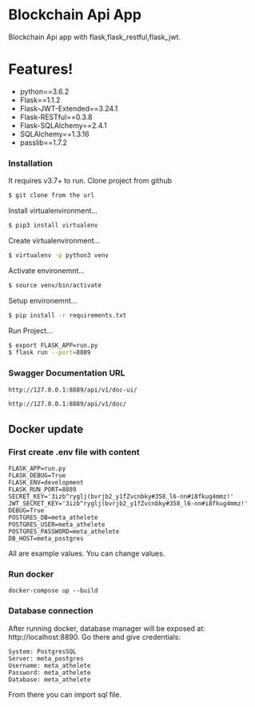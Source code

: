 # Blockchain Api App  


Blockchain Api app with flask,flask_restful,flask_jwt. 

#  Features!
  - python==3.6.2 
  - Flask==1.1.2
  - Flask-JWT-Extended==3.24.1
  - Flask-RESTful==0.3.8
  - Flask-SQLAlchemy==2.4.1
  - SQLAlchemy==1.3.16
  - passlib==1.7.2

### Installation

It requires  v3.7+ to run.
Clone project from github
```sh
$ git clone from the url
```
Install virtualenvironment...
```sh
$ pip3 install virtualenv
```
Create virtualenvironment...
```sh
$ virtualenv -p python3 venv
```
Activate environemnt...
```sh
$ source venv/bin/activate
```
Setup environemnt...
```sh
$ pip install -r requirements.txt
```

Run Project...
```sh
$ export FLASK_APP=run.py
$ flask run --port=8889
```


### Swagger Documentation URL
```sh
http://127.0.0.1:8889/api/v1/doc-ui/

http://127.0.0.1:8889/api/v1/doc/
```

## Docker update

### First create .env file with content

```shell
FLASK_APP=run.py
FLASK_DEBUG=True
FLASK_ENV=development
FLASK_RUN_PORT=8889
SECRET_KEY='3izb^ryglj(bvrjb2_y1fZvcnbky#358_l6-nn#i8fkug4mmz!'
JWT_SECRET_KEY='3izb^ryglj(bvrjb2_y1fZvcnbky#358_l6-nn#i8fkug4mmz!'
DEBUG=True
POSTGRES_DB=meta_athelete
POSTGRES_USER=meta_athelete
POSTGRES_PASSWORD=meta_athelete
DB_HOST=meta_postgres
```

All are example values. You can change values.

### Run docker

```shell
docker-compose up --build
```

### Database connection

After running docker, database manager will be exposed at: http://localhost:8890. Go there and give credentials:

```shell
System: PostgresSQL
Server: meta_postgres
Username: meta_athelete
Password: meta_athelete
Database: meta_athelete
```

From there you can import sql file.
